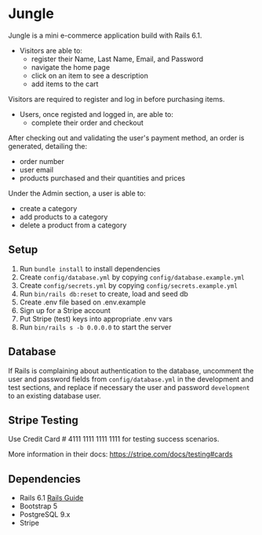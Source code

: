 # Jungle

Jungle is a mini e-commerce application build with Rails 6.1.

- Visitors are able to:
  - register their Name, Last Name, Email, and Password
  - navigate the home page
  - click on an item to see a description
  - add items to the cart

Visitors are required to register and log in before purchasing items.

- Users, once registed and logged in, are able to:
  - complete their order and checkout

After checking out and validating the user's payment method, an order is generated, detailing the:

- order number
- user email
- products purchased and their quantities and prices

Under the Admin section, a user is able to:

- create a category
- add products to a category
- delete a product from a category

## Setup

1. Run `bundle install` to install dependencies
2. Create `config/database.yml` by copying `config/database.example.yml`
3. Create `config/secrets.yml` by copying `config/secrets.example.yml`
4. Run `bin/rails db:reset` to create, load and seed db
5. Create .env file based on .env.example
6. Sign up for a Stripe account
7. Put Stripe (test) keys into appropriate .env vars
8. Run `bin/rails s -b 0.0.0.0` to start the server

## Database

If Rails is complaining about authentication to the database, uncomment the user and password fields from `config/database.yml` in the development and test sections, and replace if necessary the user and password `development` to an existing database user.

## Stripe Testing

Use Credit Card # 4111 1111 1111 1111 for testing success scenarios.

More information in their docs: <https://stripe.com/docs/testing#cards>

## Dependencies

- Rails 6.1 [Rails Guide](http://guides.rubyonrails.org/v6.1/)
- Bootstrap 5
- PostgreSQL 9.x
- Stripe
